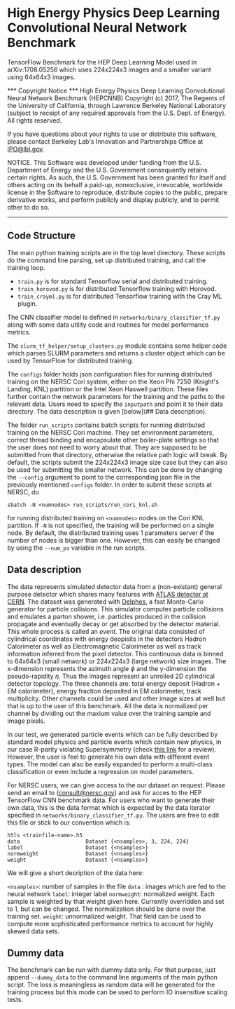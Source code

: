 # High Energy Physics Deep Learning Convolutional Neural Network Benchmark
TensorFlow Benchmark for the HEP Deep Learning Model used in arXiv:1708.05256 which uses 224x224x3 images and a smaller variant using 64x64x3 images.

*** Copyright Notice ***
High Energy Physics Deep Learning Convolutional Neural Network Benchmark (HEPCNNB) Copyright (c) 2017, The Regents of the University of California, through Lawrence Berkeley National Laboratory (subject to receipt of any required approvals from the U.S. Dept. of Energy). All rights reserved.

If you have questions about your rights to use or distribute this software, please contact Berkeley Lab's Innovation and Partnerships Office at IPO@lbl.gov.

NOTICE. This Software was developed under funding from the U.S. Department of Energy and the U.S. Government consequently retains certain rights. As such, the U.S. Government has been granted for itself and others acting on its behalf a paid-up, nonexclusive, irrevocable, worldwide license in the Software to reproduce, distribute copies to the public, prepare derivative works, and perform publicly and display publicly, and to permit other to do so.
****************************

## Code Structure
The main python training scripts are in the top level directory. These scripts do the command
line parsing, set up distributed training, and call the training loop.
- `train.py` is for standard Tensorflow serial and distributed training.
- `train_horovod.py` is for distributed Tensorflow training with Horovod.
- `train_crayml.py` is for distributed Tensorflow training
   with the Cray ML plugin.

The CNN classifier model is defined in `networks/binary_classifier_tf.py` along with
some data utility code and routines for model performance metrics.

The `slurm_tf_helper/setup_clusters.py` module contains some helper code which
parses SLURM parameters and returns a cluster object which can be used by
TensorFlow for distributed training.

The `configs` folder holds json configuration files for running distributed training on the NERSC Cori system, either on the Xeon Phi 7250 (Knight's Landing, KNL) partition or the Intel Xeon Haswell partition. These files further contain the network parameters for the training and the paths to the relevant data. Users need to specify the `inputpath` and point it to their data directory. The data description is given [below](## Data description).

The folder `run_scripts` contains batch scripts for running distributed training on the NERSC Cori machine. They set environment parameters, correct thread binding and encapsulate other boiler-plate settings so that the user does not need to worry about that. They are supposed to be submitted from that directory, otherwise the relative path logic will break. By default, the scripts submit the 224x224x3 image size case but they can also be used for submitting the smaller network. This can be done by changing the `--config` argument to point to the corresponding json file in the previously mentioned `configs` folder.
In order to submit these scripts at NERSC, do

    sbatch -N <numnodes> run_scripts/run_cori_knl.sh

for running distributed training on `<numnodes>` nodes on the Cori KNL partition.
If `-N` is not specified, the training will be performed on a single node.
By default, the distributed training uses 1 parameters server if the number of nodes is bigger than one. However, this can easily be changed by using the `--num_ps` variable in the run scripts.

## Data description
The data represents simulated detector data from a (non-existant) general purpose detector which shares many features with [ATLAS detector at CERN](http://atlas.cern). The dataset was generated with [Delphes](https://arxiv.org/pdf/1307.6346.pdf), a fast Monte-Carlo generator for particle collisions. This simulator computes particle collisions and emulates a parton shower, i.e. particles produced in the collision propagate and eventually decay or get absorbed by the detector material. This whole process is called an *event*. The original data consisted of cylindrical coordinates with energy deopisits in the detectors Hadron Calorimeter as well as Electromagnetic Calorimeter as well as track information inferred from the pixel detector. This continuous data is binned to 64x64x3 (small network) or 224x224x3 (large network) size images. The x-dimension represents the azimuth angle $\phi$ and the y-dimension the pseudo-rapidity $\eta$. Thus the images represent an unrolled 2D cylindrical detector topology. The three channels are: total energy deposit (Hadron + EM calorimeter), energy fraction deposited in EM calorimeter, track multiplicity.
Other channels could be used and other image sizes at well but that is up to the user of this benchmark. All the data is normalized per channel by dividing out the maxium value over the training sample and image pixels.

In our test, we generated particle events which can be fully described by standard model physics and particle events which contain new physics, in our case R-parity violating Supersymmetry (check [this link](https://link.springer.com/article/10.1007/BF02908093) for a review). However, the user is feel to generate his own data with different event types. The model can also be easily expanded to perform a multi-class classification or even include a regression on model parameters.

For NERSC users, we can give access to the our dataset on request. Please send an email to (consult@nersc.gov) and ask for acces to the HEP TensorFlow CNN benchmark data.
For users who want to generate their own data, this is the data format which is expected by the data iterator specified in `networks/binary_classifier_tf.py`.
The users are free to edit this file or stick to our convention which is:

    h5ls <trainfile-name>.h5
    data                     Dataset {<nsamples>, 3, 224, 224}
    label                    Dataset {<nsamples>}
    normweight               Dataset {<nsamples>}
    weight                   Dataset {<nsamples>}

We will give a short decription of the data here:

`<nsamples>`: number of samples in the file
`data` : images which are fed to the neural network
`label`: integer label
`normweight`: normalized weight. Each sample is weighted by that weight given here. Currently overridden and set to 1, but can be changed. The normalization should be done over the training set.
`weight`: unnormalized weight. That field can be used to compute more sophisticated performance metrics to account for highly skewed data sets.

## Dummy data
The benchmark can be run with dummy data only. For that purpose, just append `--dummy_data` to the command line arguments of the main python script. The loss is meaningless as random data will be generated for the training process but this mode can be used to perform IO insensitive scaling tests.
